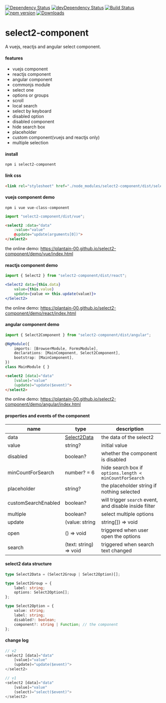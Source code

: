 [![Dependency Status](https://david-dm.org/plantain-00/select2-component.svg)](https://david-dm.org/plantain-00/select2-component)
[![devDependency Status](https://david-dm.org/plantain-00/select2-component/dev-status.svg)](https://david-dm.org/plantain-00/select2-component#info=devDependencies)
[![Build Status](https://travis-ci.org/plantain-00/select2-component.svg?branch=master)](https://travis-ci.org/plantain-00/select2-component)
[![npm version](https://badge.fury.io/js/select2-component.svg)](https://badge.fury.io/js/select2-component)
[![Downloads](https://img.shields.io/npm/dm/select2-component.svg)](https://www.npmjs.com/package/select2-component)

# select2-component
A vuejs, reactjs and angular select component.

#### features

+ vuejs component
+ reactjs component
+ angular component
+ commonjs module
+ select one
+ options or groups
+ scroll
+ local search
+ select by keyboard
+ disabled option
+ disabled component
+ hide search box
+ placeholder
+ custom component(vuejs and reactjs only)
+ multiple selection

#### install

`npm i select2-component`

#### link css

```html
<link rel="stylesheet" href="./node_modules/select2-component/dist/select2.min.css" />
```

#### vuejs component demo

`npm i vue vue-class-component`

```ts
import "select2-component/dist/vue";
```

```html
<select2 :data="data"
    :value="value"
    @update="update(arguments[0])">
</select2>
```

the online demo: https://plantain-00.github.io/select2-component/demo/vue/index.html

#### reactjs component demo

```ts
import { Select2 } from "select2-component/dist/react";
```

```jsx
<Select2 data={this.data}
    value={this.value}
    update={value => this.update(value)}>
</Select2>
```

the online demo: https://plantain-00.github.io/select2-component/demo/react/index.html

#### angular component demo

```ts
import { Select2Component } from "select2-component/dist/angular";

@NgModule({
    imports: [BrowserModule, FormsModule],
    declarations: [MainComponent, Select2Component],
    bootstrap: [MainComponent],
})
class MainModule { }
```

```html
<select2 [data]="data"
    [value]="value"
    (update)="update($event)">
</select2>
```

the online demo: https://plantain-00.github.io/select2-component/demo/angular/index.html

#### properties and events of the component

name | type | description
--- | --- | ---
data | [Select2Data](#select2-data-structure) | the data of the select2
value | string? | initial value
disabled | boolean? | whether the component is disabled
minCountForSearch | number? = 6 | hide search box if `options.length < minCountForSearch`
placeholder | string? | the placeholder string if nothing selected
customSearchEnabled | boolean? | will trigger `search` event, and disable inside filter
multiple | boolean? | select multiple options
update | (value: string | string[]) => void | triggered when user select an option
open | () => void | triggered when user open the options
search | (text: string) => void | triggered when search text changed

#### select2 data structure

```ts
type Select2Data = (Select2Group | Select2Option)[];

type Select2Group = {
    label: string;
    options: Select2Option[];
};

type Select2Option = {
    value: string;
    label: string;
    disabled?: boolean;
    component?: string | Function; // the component
};
```

#### change log

```js
// v2
<select2 [data]="data"
    [value]="value"
    (update)="update($event)">
</select2>

// v1
<select2 [data]="data"
    [value]="value"
    (select)="select($event)">
</select2>
```
